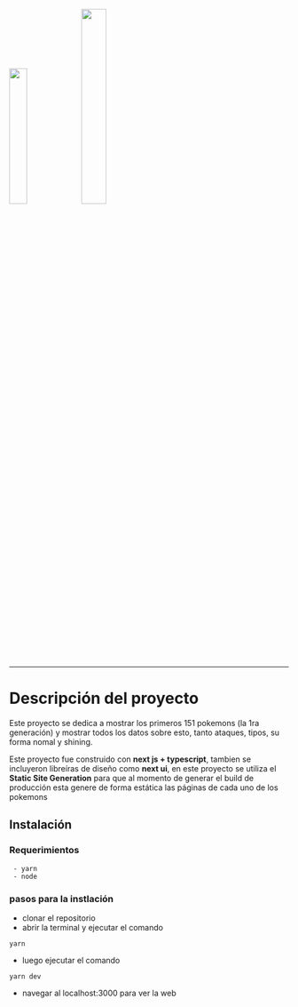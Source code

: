 <img 
  src="https://blog.logrocket.com/wp-content/uploads/2020/11/Nextjs-logo.png"
  width="25%" 
/>
<img
  src="https://upload.wikimedia.org/wikipedia/commons/thumb/9/98/International_Pok%C3%A9mon_logo.svg/800px-International_Pok%C3%A9mon_logo.svg.png"
  width="30%"
/>
<hr />

# Descripción del proyecto
Este proyecto se dedica a mostrar los primeros 151 pokemons (la 1ra generación) y mostrar todos los datos sobre esto, tanto ataques, tipos, su forma nomal y shining.

Este proyecto fue construido con __next js + typescript__, tambien se incluyeron libreíras de diseño como __next ui__, en este proyecto se utiliza el __Static Site Generation__ para que al momento de generar el build de producción esta genere de forma estática las páginas de cada uno de los pokemons

## Instalación
### Requerimientos 
```
 - yarn  
 - node 
```

### pasos para la instlación
- clonar el repositorio
- abrir la terminal y ejecutar el comando
```
yarn
```
- luego ejecutar el comando
```
yarn dev
```
- navegar al localhost:3000 para ver la web

